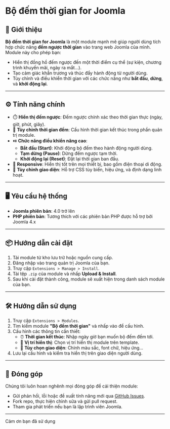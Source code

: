 # Bộ đếm thời gian for Joomla

## 🧭 Giới thiệu  
**Bộ đếm thời gian for Joomla** là một module mạnh mẽ giúp người dùng tích hợp chức năng **đếm ngược thời gian** vào trang web Joomla của mình. Module này cho phép bạn:

- Hiển thị đồng hồ đếm ngược đến một thời điểm cụ thể (sự kiện, chương trình khuyến mãi, ngày ra mắt...).
- Tạo cảm giác khẩn trương và thúc đẩy hành động từ người dùng.
- Tùy chỉnh và điều khiển thời gian với các chức năng như **bắt đầu**, **dừng**, và **khởi động lại**.

---

## ⚙️ Tính năng chính

- ⏱️ **Hiển thị đếm ngược**: Đếm ngược chính xác theo thời gian thực (ngày, giờ, phút, giây).
- 🔧 **Tùy chỉnh thời gian đếm**: Cấu hình thời gian kết thúc trong phần quản trị module.
- ⏯️ **Chức năng điều khiển nâng cao**:
  - **Bắt đầu (Start)**: Khởi động bộ đếm theo hành động người dùng.
  - **Tạm dừng (Pause)**: Dừng đếm ngược tạm thời.
  - **Khởi động lại (Reset)**: Đặt lại thời gian ban đầu.
- 📱 **Responsive**: Hiển thị tốt trên mọi thiết bị, bao gồm điện thoại di động.
- 🎨 **Tùy chỉnh giao diện**: Hỗ trợ CSS tùy biến, hiệu ứng, và định dạng linh hoạt.

---

## 🖥️ Yêu cầu hệ thống

- **Joomla phiên bản**: 4.0 trở lên  
- **PHP phiên bản**: Tương thích với các phiên bản PHP được hỗ trợ bởi Joomla 4.x

---

## 📦 Hướng dẫn cài đặt

1. Tải module từ kho lưu trữ hoặc nguồn cung cấp.
2. Đăng nhập vào trang quản trị Joomla của bạn.
3. Truy cập `Extensions > Manage > Install`.
4. Tải tệp `.zip` của module và nhấp **Upload & Install**.
5. Sau khi cài đặt thành công, module sẽ xuất hiện trong danh sách module của bạn.

---

## 🛠️ Hướng dẫn sử dụng

1. Truy cập `Extensions > Modules`.
2. Tìm kiếm module **"Bộ đếm thời gian"** và nhấp vào để cấu hình.
3. Cấu hình các thông tin cần thiết:
   - ⏰ **Thời gian kết thúc**: Nhập ngày giờ bạn muốn bộ đếm đếm tới.
   - 📍 **Vị trí hiển thị**: Chọn vị trí hiển thị module trên template.
   - 🎨 **Tùy chọn giao diện**: Chỉnh màu sắc, font chữ, hiệu ứng…
4. Lưu lại cấu hình và kiểm tra hiển thị trên giao diện người dùng.

---

## 🤝 Đóng góp

Chúng tôi luôn hoan nghênh mọi đóng góp để cải thiện module:

- Gửi phản hồi, lỗi hoặc đề xuất tính năng mới qua [GitHub Issues](../../issues).
- Fork repo, thực hiện chỉnh sửa và gửi pull request.
- Tham gia phát triển nếu bạn là lập trình viên Joomla.

---

Cảm ơn bạn đã sử dụng

